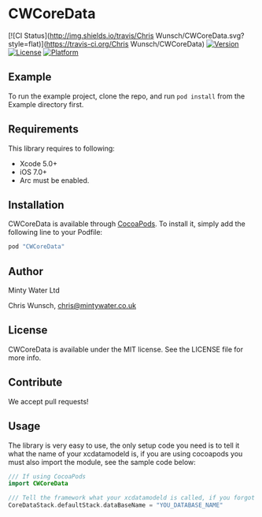 # CWCoreData

[![CI Status](http://img.shields.io/travis/Chris Wunsch/CWCoreData.svg?style=flat)](https://travis-ci.org/Chris Wunsch/CWCoreData)
[![Version](https://img.shields.io/cocoapods/v/CWCoreData.svg?style=flat)](http://cocoapods.org/pods/CWCoreData)
[![License](https://img.shields.io/cocoapods/l/CWCoreData.svg?style=flat)](http://cocoapods.org/pods/CWCoreData)
[![Platform](https://img.shields.io/cocoapods/p/CWCoreData.svg?style=flat)](http://cocoapods.org/pods/CWCoreData)

## Example

To run the example project, clone the repo, and run `pod install` from the Example directory first.

## Requirements

This library requires to following:

<ul>
<li>Xcode 5.0+</li>
<li>iOS 7.0+</li>
<li>Arc must be enabled.</li>
</ul>

## Installation

CWCoreData is available through [CocoaPods](http://cocoapods.org). To install
it, simply add the following line to your Podfile:

```ruby
pod "CWCoreData"
```

## Author

Minty Water Ltd

Chris Wunsch, chris@mintywater.co.uk

## License

CWCoreData is available under the MIT license. See the LICENSE file for more info.

## Contribute

We accept pull requests!

## Usage

The library is very easy to use, the only setup code you need is to tell it what the name of your xcdatamodeld is, if you are using cocoapods you must also import the module, see the sample code below:

```swift
/// If using CocoaPods
import CWCoreData

/// Tell the framework what your xcdatamodeld is called, if you forgot this the framework will raise an exception:
CoreDataStack.defaultStack.dataBaseName = "YOU_DATABASE_NAME"

```